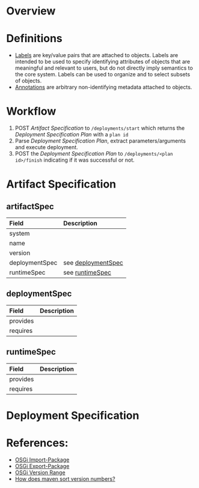 # Overview

# Definitions
* [Labels](https://kubernetes.io/docs/concepts/overview/working-with-objects/labels/) are key/value pairs that are attached to objects. Labels are intended to be used to specify identifying attributes of objects that are meaningful and relevant to users, but do not directly imply semantics to the core system. Labels can be used to organize and to select subsets of objects.
* [Annotations](https://kubernetes.io/docs/concepts/overview/working-with-objects/annotations/) are arbitrary non-identifying metadata attached to objects.

# Workflow
1. POST _Artifact Specification_ to `/deployments/start` which returns the _Deployment Specification Plan_ with a `plan id`
1. Parse _Deployment Specification Plan_, extract parameters/arguments and execute deployment.
1. POST the _Deployment Specification Plan_ to `/deployments/<plan id>/finish` indicating if it was successful or not.


# Artifact Specification

## artifactSpec
| Field | Description |
| :--- | :--- |
| system | |
| name | |
| version | |
| deploymentSpec | see [deploymentSpec](#deploymentSpec)|
| runtimeSpec | see [runtimeSpec](#runtimeSpec)|

## deploymentSpec
| Field | Description |
| :--- | :--- |
| provides | |
| requires | |

## runtimeSpec
| Field | Description |
| :--- | :--- |
| provides | |
| requires | |

# Deployment Specification


# References:
* [OSGi Import-Package](https://osgi.org/download/r6/osgi.core-6.0.0.pdf#page=50)
* [OSGi Export-Package](https://osgi.org/download/r6/osgi.core-6.0.0.pdf#page=50)
* [OSGi Version Range](https://osgi.org/download/r6/osgi.core-6.0.0.pdf#page=36)
* [How does maven sort version numbers?](https://stackoverflow.com/questions/13004443/how-does-maven-sort-version-numbers)
